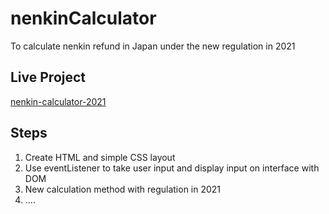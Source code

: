 # nenkinCalculator
To calculate nenkin refund in Japan under the new regulation in 2021

## Live Project
[nenkin-calculator-2021](https://nenkin-calculator-2021.netlify.app/)


## Steps
1. Create HTML and simple CSS layout
2. Use eventListener to take user input and display input on interface with DOM
3. New calculation method with regulation in 2021
4. ....
